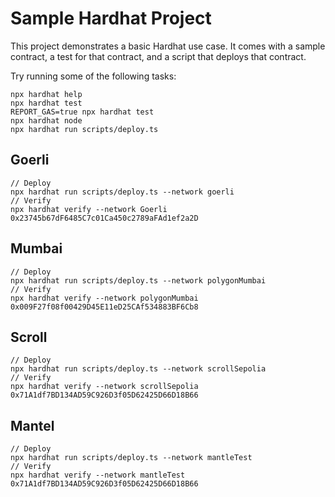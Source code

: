 # Sample Hardhat Project

This project demonstrates a basic Hardhat use case. It comes with a sample contract, a test for that contract, and a script that deploys that contract.

Try running some of the following tasks:

```shell
npx hardhat help
npx hardhat test
REPORT_GAS=true npx hardhat test
npx hardhat node
npx hardhat run scripts/deploy.ts
```

## Goerli
```
// Deploy
npx hardhat run scripts/deploy.ts --network goerli
// Verify
npx hardhat verify --network Goerli 0x23745b67dF6485C7c01Ca450c2789aFAd1ef2a2D
```

## Mumbai
```
// Deploy
npx hardhat run scripts/deploy.ts --network polygonMumbai
// Verify
npx hardhat verify --network polygonMumbai 0x009F27f08f00429D45E11eD25CAf534883BF6Cb8
```

## Scroll
```
// Deploy
npx hardhat run scripts/deploy.ts --network scrollSepolia
// Verify
npx hardhat verify --network scrollSepolia 0x71A1df7BD134AD59C926D3f05D62425D66D18B66
```

## Mantel
```
// Deploy
npx hardhat run scripts/deploy.ts --network mantleTest
// Verify
npx hardhat verify --network mantleTest 0x71A1df7BD134AD59C926D3f05D62425D66D18B66
